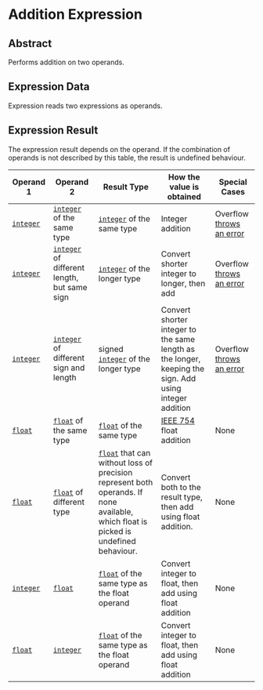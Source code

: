# Addition Expression

## Abstract

Performs addition on two operands.

## Expression Data

Expression reads two expressions as operands.

## Expression Result

The expression result depends on the operand. If the combination of operands is not described by this table, the result is undefined behaviour.

| Operand 1                          | Operand 2                                                                              | Result Type                                                                                                                                                  | How the value is obtained                                                                              | Special Cases                                 |
| ---------------------------------- | -------------------------------------------------------------------------------------- | ------------------------------------------------------------------------------------------------------------------------------------------------------------ | ------------------------------------------------------------------------------------------------------ | --------------------------------------------- |
| [`integer`](/datatypes/Integer.md) | [`integer`](/datatypes/Integer.md) of the same type                                    | [`integer`](/datatypes/Integer.md) of the same type                                                                                                          | Integer addition                                                                                       | Overflow [throws an error](/errors/Errors.md) |
| [`integer`](/datatypes/Integer.md) | [`integer`](/datatypes/Integer.md) of different length, but same sign                  | [`integer`](/datatypes/Integer.md) of the longer type                                                                                                        | Convert shorter integer to longer, then add                                                            | Overflow [throws an error](/errors/Errors.md) |
| [`integer`](/datatypes/Integer.md) | [`integer`](/datatypes/Integer.md) of different sign and length                        | signed [`integer`](/datatypes/Integer.md) of the longer type                                                                                                 | Convert shorter integer to the same length as the longer, keeping the sign. Add using integer addition | Overflow [throws an error](/errors/Errors.md) |
| [`float`](/datatypes/Floats.md)    | [`float`](/datatypes/Floats.md)                                      of the same type  | [`float`](/datatypes/Floats.md) of the same type                                                                                                             | [IEEE 754](https://ieeexplore.ieee.org/document/8766229)              float addition                   | None                                          |
| [`float`](/datatypes/Floats.md)    | [`float`](/datatypes/Floats.md)                                      of different type | [`float`](/datatypes/Floats.md) that can without loss of precision represent both operands. If none available, which float is picked is undefined behaviour. | Convert both to the result type, then add using float addition.                                        | None                                          |
| [`integer`](/datatypes/Integer.md) | [`float`](/datatypes/Floats.md)                                                        | [`float`](/datatypes/Floats.md) of the same type as the float operand                                                                                        | Convert integer to float, then add using float addition                                                | None                                          |
| [`float`](/datatypes/Floats.md)    | [`integer`](/datatypes/Integer.md)                                                     | [`float`](/datatypes/Floats.md) of the same type as the float operand                                                                                        | Convert integer to float, then add using float addition                                                | None                                          |
